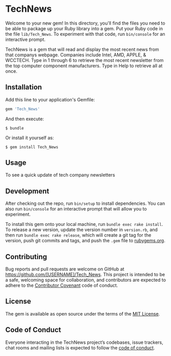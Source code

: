 # TechNews

Welcome to your new gem! In this directory, you'll find the files you need to be able to package up your Ruby library into a gem. Put your Ruby code in the file `lib/Tech_News`. To experiment with that code, run `bin/console` for an interactive prompt.

TechNews is a gem that will read and display the most recent news from that companys webpage.  Companies include Intel, AMD, APPLE, & WCCTECH. Type in 1 through 6 to retrieve the most recent newsletter from the top computer component manufacturers.  Type in Help to retrieve all at once.

## Installation

Add this line to your application's Gemfile:

```ruby
gem 'Tech_News'
```

And then execute:

    $ bundle

Or install it yourself as:

    $ gem install Tech_News

## Usage

To see a quick update of tech company newsletters

## Development

After checking out the repo, run `bin/setup` to install dependencies. You can also run `bin/console` for an interactive prompt that will allow you to experiment.

To install this gem onto your local machine, run `bundle exec rake install`. To release a new version, update the version number in `version.rb`, and then run `bundle exec rake release`, which will create a git tag for the version, push git commits and tags, and push the `.gem` file to [rubygems.org](https://rubygems.org).

## Contributing

Bug reports and pull requests are welcome on GitHub at https://github.com/[USERNAME]/Tech_News. This project is intended to be a safe, welcoming space for collaboration, and contributors are expected to adhere to the [Contributor Covenant](http://contributor-covenant.org) code of conduct.

## License

The gem is available as open source under the terms of the [MIT License](https://opensource.org/licenses/MIT).

## Code of Conduct

Everyone interacting in the TechNews project’s codebases, issue trackers, chat rooms and mailing lists is expected to follow the [code of conduct](https://github.com/[USERNAME]/Tech_News/blob/master/CODE_OF_CONDUCT.md).

